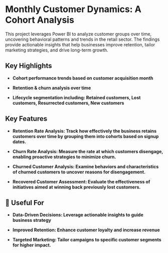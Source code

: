 # Monthly Customer Dynamics: A Cohort Analysis
This project leverages Power BI to analyze customer groups over time, uncovering behavioral patterns and trends in the retail sector. The findings provide actionable insights that help businesses improve retention, tailor marketing strategies, and drive long-term growth.


## Key Highlights

- **Cohort performance trends based on customer acquisition month**

- **Retention & churn analysis over time**

- **Lifecycle segmentation including: Retained customers, Lost customers, Resurrected customers, New customers**


## Key Features

- **Retention Rate Analysis: Track how effectively the business retains customers over time by grouping them into cohorts based on signup dates.**

- **Churn Rate Analysis: Measure the rate at which customers disengage, enabling proactive strategies to minimize churn.**

- **Churned Customer Analysis: Examine behaviors and characteristics of churned customers to uncover reasons for disengagement.**

- **Recovered Customer Assessment: Evaluate the effectiveness of initiatives aimed at winning back previously lost customers.**


## 📌 Useful For

- **Data-Driven Decisions: Leverage actionable insights to guide business strategy**

- **Improved Retention: Enhance customer loyalty and increase revenue**

- **Targeted Marketing: Tailor campaigns to specific customer segments for higher impact.**

